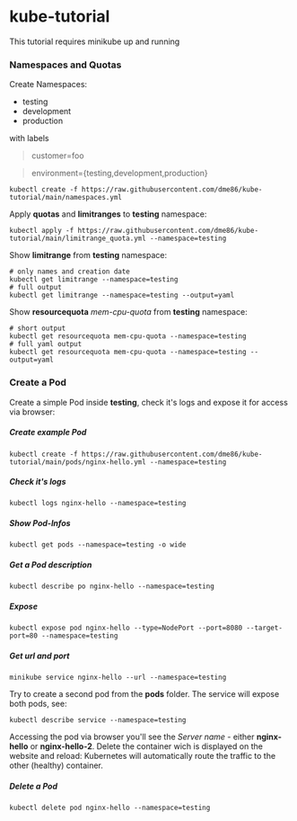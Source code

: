 # kube-tutorial

This tutorial requires minikube up and running

### Namespaces and Quotas
Create Namespaces:

 - testing
 - development
 - production

with labels 

> customer=foo

> environment={testing,development,production}

    kubectl create -f https://raw.githubusercontent.com/dme86/kube-tutorial/main/namespaces.yml

Apply **quotas** and **limitranges** to **testing** namespace:

    kubectl apply -f https://raw.githubusercontent.com/dme86/kube-tutorial/main/limitrange_quota.yml --namespace=testing

Show **limitrange** from **testing** namespace:

    # only names and creation date
    kubectl get limitrange --namespace=testing
    # full output
    kubectl get limitrange --namespace=testing --output=yaml

Show **resourcequota** *mem-cpu-quota* from **testing** namespace:

    # short output
    kubectl get resourcequota mem-cpu-quota --namespace=testing
    # full yaml output
    kubectl get resourcequota mem-cpu-quota --namespace=testing --output=yaml

### Create a Pod

Create a simple Pod inside **testing**, check it's logs and expose it for access via browser:

##### Create example Pod
    kubectl create -f https://raw.githubusercontent.com/dme86/kube-tutorial/main/pods/nginx-hello.yml --namespace=testing
##### Check it's logs
    kubectl logs nginx-hello --namespace=testing
##### Show Pod-Infos
    kubectl get pods --namespace=testing -o wide
##### Get a Pod description
    kubectl describe po nginx-hello --namespace=testing
##### Expose
    kubectl expose pod nginx-hello --type=NodePort --port=8080 --target-port=80 --namespace=testing
##### Get url and port
    minikube service nginx-hello --url --namespace=testing

Try to create a second pod from the **pods** folder. The service will expose both pods, see:

    kubectl describe service --namespace=testing

Accessing the pod via browser you'll see the *Server name* - either **nginx-hello** or **nginx-hello-2**. Delete the container wich is displayed on the website and reload: Kubernetes will automatically route the traffic to the other (healthy) container.

##### Delete a Pod

    kubectl delete pod nginx-hello --namespace=testing

